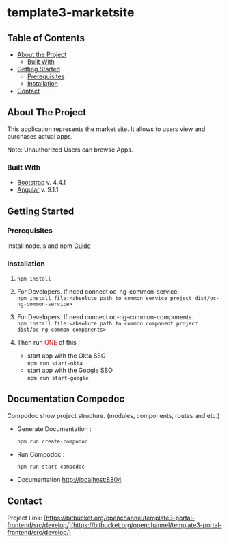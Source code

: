 # template3-marketsite

<!-- TABLE OF CONTENTS -->
## Table of Contents

* [About the Project](#about-the-project)
  * [Built With](#built-with)
* [Getting Started](#getting-started)
  * [Prerequisites](#prerequisites)
  * [Installation](#installation)
* [Contact](#contact)

<!-- ABOUT THE PROJECT -->
## About The Project

This application represents the market site. It allows to users view and purchases actual apps.

Note: Unauthorized Users can browse Apps.

### Built With
* [Bootstrap](https://getbootstrap.com) v. 4.4.1
* [Angular](https://angular.io) v. 9.1.1

<!-- GETTING STARTED -->
## Getting Started

### Prerequisites
Install node.js and npm [Guide](https://linuxize.com/post/how-to-install-node-js-on-ubuntu-18.04/)

### Installation

1. `npm install`

2. For Developers. If need connect oc-ng-common-service.<br>
   `npm install file:<absolute path to common service project dist/oc-ng-common-service>`

3. For Developers. If need connect oc-ng-common-components.<br>
   `npm install file:<absolute path to common component project dist/oc-ng-common-components>`

4. Then run <font color="red">ONE</font> of this : 
    * start app with the Okta SSO <br>
      ``npm run start-okta``
    * start app with the Google SSO <br>
       ``npm run start-google``

## Documentation Compodoc
Compodoc show project structure. (modules, components, routes and etc.)

* Generate Documentation :<br>

  ``npm run create-compodoc``

* Run Compodoc :<br>

  ``npm run start-compodoc``
  
* Documentation [http://localhost:8804](http://localhost:8804)

<!-- CONTACT -->
## Contact

Project Link: [https://bitbucket.org/openchannel/template3-portal-frontend/src/develop/](https://bitbucket.org/openchannel/template3-portal-frontend/src/develop/)
